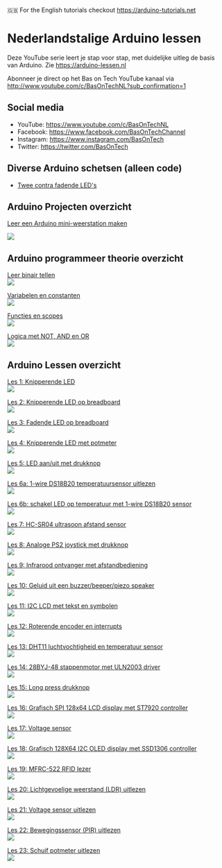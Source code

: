 🇬🇧 For the English tutorials checkout https://arduino-tutorials.net

# Nederlandstalige Arduino lessen

Deze YouTube serie leert je stap voor stap, met duidelijke uitleg de basis van Arduino. Zie https://arduino-lessen.nl

Abonneer je direct op het Bas on Tech YouTube kanaal via http://www.youtube.com/c/BasOnTechNL?sub_confirmation=1

## Social media
- YouTube:    https://www.youtube.com/c/BasOnTechNL
- Facebook:   https://www.facebook.com/BasOnTechChannel
- Instagram:  https://www.instagram.com/BasOnTech
- Twitter:    https://twitter.com/BasOnTech

## Diverse Arduino schetsen (alleen code)
- [Twee contra fadende LED's](https://gist.github.com/BasOnTech/a5476405f6c6c5f4e8da0d87239b659d)  

## Arduino Projecten overzicht
[Leer een Arduino mini-weerstation maken](https://www.youtube.com/watch?v=WHSDtcwUx2Y)

[![](https://i.ytimg.com/vi/WHSDtcwUx2Y/mqdefault.jpg)](https://www.youtube.com/watch?v=WHSDtcwUx2Y)



## Arduino programmeer theorie overzicht
[Leer binair tellen](https://www.youtube.com/watch?v=kG8_L59gmVU)</br>
[![](https://i.ytimg.com/vi/kG8_L59gmVU/mqdefault.jpg)](https://www.youtube.com/watch?v=kG8_L59gmVU)

[Variabelen en constanten](https://www.youtube.com/watch?v=Tjs2vnAbpo8)  
[![](https://i.ytimg.com/vi/Tjs2vnAbpo8/mqdefault.jpg)](https://www.youtube.com/watch?v=Tjs2vnAbpo8)

[Functies en scopes](https://www.youtube.com/watch?v=F4gu9rXmHks)  
[![](https://i.ytimg.com/vi/F4gu9rXmHks/mqdefault.jpg)](https://www.youtube.com/watch?v=F4gu9rXmHks)

[Logica met NOT, AND en OR](https://www.youtube.com/watch?v=DCA0RZYbgvg)  
[![](https://i.ytimg.com/vi/DCA0RZYbgvg/mqdefault.jpg)](https://www.youtube.com/watch?v=DCA0RZYbgvg)


## Arduino Lessen overzicht
[Les 1: Knipperende LED](https://www.youtube.com/watch?v=meo_OyqEbiM)  
[![](https://i.ytimg.com/vi/meo_OyqEbiM/mqdefault.jpg)](https://www.youtube.com/watch?v=meo_OyqEbiM)

[Les 2: Knipperende LED op breadboard](https://www.youtube.com/watch?v=KgMocAMAJvg)  
[![](https://i.ytimg.com/vi/KgMocAMAJvg/mqdefault.jpg)](https://www.youtube.com/watch?v=KgMocAMAJvg)

[Les 3: Fadende LED op breadboard](https://www.youtube.com/watch?v=ii_Pn7fmZME)  
[![](https://i.ytimg.com/vi/ii_Pn7fmZME/mqdefault.jpg)](https://www.youtube.com/watch?v=ii_Pn7fmZME)

[Les 4: Knipperende LED met potmeter](https://www.youtube.com/watch?v=eTlsoSDBz7Y)  
[![](https://i.ytimg.com/vi/eTlsoSDBz7Y/mqdefault.jpg)](https://www.youtube.com/watch?v=eTlsoSDBz7Y)

[Les 5: LED aan/uit met drukknop](https://www.youtube.com/watch?v=HKh-zfgpzGM)  
[![](https://i.ytimg.com/vi/HKh-zfgpzGM/mqdefault.jpg)](https://www.youtube.com/watch?v=HKh-zfgpzGM)

[Les 6a: 1-wire DS18B20 temperatuursensor uitlezen](https://www.youtube.com/watch?v=_kC0871xKks)  
[![](https://i.ytimg.com/vi/_kC0871xKks/mqdefault.jpg)](https://www.youtube.com/watch?v=_kC0871xKks)

[Les 6b: schakel LED op temperatuur met 1-wire DS18B20 sensor](https://www.youtube.com/watch?v=e0Uv_-s0qfg)  
[![](https://i.ytimg.com/vi/e0Uv_-s0qfg/mqdefault.jpg)](https://www.youtube.com/watch?v=e0Uv_-s0qfg)

[Les 7: HC-SR04 ultrasoon afstand sensor](https://www.youtube.com/watch?v=88DST3tytLA)  
[![](https://i.ytimg.com/vi/88DST3tytLA/mqdefault.jpg)](https://www.youtube.com/watch?v=88DST3tytLA)

[Les 8: Analoge PS2 joystick met drukknop](https://www.youtube.com/watch?v=HZoeU0aDpBY)  
[![](https://i.ytimg.com/vi/HZoeU0aDpBY/mqdefault.jpg)](https://www.youtube.com/watch?v=HZoeU0aDpBY)

[Les 9: Infrarood ontvanger met afstandbediening](https://www.youtube.com/watch?v=f-lRbWZ-fFs)  
[![](https://i.ytimg.com/vi/f-lRbWZ-fFs/mqdefault.jpg)](https://www.youtube.com/watch?v=f-lRbWZ-fFs)

[Les 10: Geluid uit een buzzer/beeper/piezo speaker](https://www.youtube.com/watch?v=ouRahrmCu4k)  
[![](https://i.ytimg.com/vi/ouRahrmCu4k/mqdefault.jpg)](https://www.youtube.com/watch?v=ouRahrmCu4k)

[Les 11: I2C LCD met tekst en symbolen](https://www.youtube.com/watch?v=o9TrnCcZAGY)  
[![](https://i.ytimg.com/vi/o9TrnCcZAGY/mqdefault.jpg)](https://www.youtube.com/watch?v=o9TrnCcZAGY)

[Les 12: Roterende encoder en interrupts](https://www.youtube.com/watch?v=tmYPuIvSdrg)  
[![](https://i.ytimg.com/vi/tmYPuIvSdrg/mqdefault.jpg)](https://www.youtube.com/watch?v=tmYPuIvSdrg)

[Les 13: DHT11 luchtvochtigheid en temperatuur sensor](https://www.youtube.com/watch?v=2eKUI7Cq1nM)  
[![](https://i.ytimg.com/vi/2eKUI7Cq1nM/mqdefault.jpg)](https://www.youtube.com/watch?v=2eKUI7Cq1nM)

[Les 14: 28BYJ-48 stappenmotor met ULN2003 driver](https://www.youtube.com/watch?v=4CtMKN3wuDA)  
[![](https://i.ytimg.com/vi/4CtMKN3wuDA/mqdefault.jpg)](https://www.youtube.com/watch?v=4CtMKN3wuDA)

[Les 15: Long press drukknop](https://www.youtube.com/watch?v=O4Sqq56CZUE)  
[![](https://i.ytimg.com/vi/O4Sqq56CZUE/mqdefault.jpg)](https://www.youtube.com/watch?v=O4Sqq56CZUE)

[Les 16: Grafisch SPI 128x64 LCD display met ST7920 controller](https://www.youtube.com/watch?v=bo3I4XBHRGY)  
[![](https://i.ytimg.com/vi/bo3I4XBHRGY/mqdefault.jpg)](https://www.youtube.com/watch?v=bo3I4XBHRGY)

[Les 17: Voltage sensor](https://www.youtube.com/watch?v=GyeyOUjbjmE)  
[![](https://i.ytimg.com/vi/GyeyOUjbjmE/mqdefault.jpg)](https://www.youtube.com/watch?v=GyeyOUjbjmE)

[Les 18: Grafisch 128X64 I2C OLED display met SSD1306 controller](https://www.youtube.com/watch?v=kGpMO7PRYK4)  
[![](https://i.ytimg.com/vi/kGpMO7PRYK4/mqdefault.jpg)](https://www.youtube.com/watch?v=kGpMO7PRYK4)

[Les 19: MFRC-522 RFID lezer](https://www.youtube.com/watch?v=ttiVOKlyohI)  
[![](https://i.ytimg.com/vi/ttiVOKlyohI/mqdefault.jpg)](https://www.youtube.com/watch?v=ttiVOKlyohI)

[Les 20: Lichtgevoelige weerstand (LDR) uitlezen](https://www.youtube.com/watch?v=HcoPGiV9SUU)  
[![](https://i.ytimg.com/vi/HcoPGiV9SUU/mqdefault.jpg)](https://www.youtube.com/watch?v=HcoPGiV9SUU)

[Les 21: Voltage sensor uitlezen](https://www.youtube.com/watch?v=GyeyOUjbjmE)  
[![](https://i.ytimg.com/vi/GyeyOUjbjmE/mqdefault.jpg)](https://www.youtube.com/watch?v=GyeyOUjbjmE)

[Les 22: Bewegingssensor (PIR) uitlezen](https://www.youtube.com/watch?v=O9jpO3UCh94)  
[![](https://i.ytimg.com/vi/O9jpO3UCh94/mqdefault.jpg)](https://www.youtube.com/watch?v=O9jpO3UCh94)

[Les 23: Schuif potmeter uitlezen](https://www.youtube.com/watch?v=q3wFZ11Aydk)  
[![](https://i.ytimg.com/vi/q3wFZ11Aydk/mqdefault.jpg)](https://www.youtube.com/watch?v=q3wFZ11Aydk)



